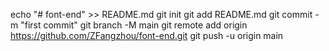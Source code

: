 echo "# font-end" >> README.md
git init
git add README.md
git commit -m "first commit"
git branch -M main
git remote add origin https://github.com/ZFangzhou/font-end.git
git push -u origin main
